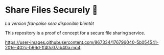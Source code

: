 # Share Files Securely 📨

_La version française sera disponible bientôt_

This repository is a proof of concept for a secure file sharing service.

https://user-images.githubusercontent.com/867334/176796040-5b054541-201e-402c-b66d-ff40c07ab40a.mp4